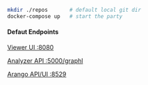 
```bash
mkdir ./repos       # default local git dir
docker-compose up   # start the party
```

#### Defaut Endpoints

[Viewer UI :8080](http://127.0.0.1:8080)

[Analyzer API :5000/graphl](http://127.0.0.1:5000/graphql)

[Arango API/UI :8529](http://127.0.0.1:8529)
